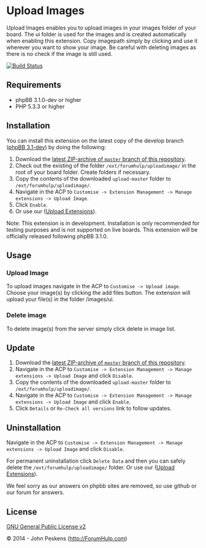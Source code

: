 Upload Images
=================
Upload Images enables you to upload images in your images folder of your board. The ui folder is used for the images and is created automatically when enabling this extension. Copy imagepath simply by clicking and use it wherever you want to show your image. Be careful with deleting images as there is no check if the image is still used.

[![Build Status](https://travis-ci.org/ForumHulp/uploadimage.svg?branch=master)](https://travis-ci.org/ForumHulp/uploadimage)

## Requirements
* phpBB 3.1.0-dev or higher
* PHP 5.3.3 or higher

## Installation
You can install this extension on the latest copy of the develop branch ([phpBB 3.1-dev](https://github.com/phpbb/phpbb3)) by doing the following:

1. Download the [latest ZIP-archive of `master` branch of this repository](https://github.com/ForumHulp/uploadimage/archive/master.zip).
2. Check out the existing of the folder `/ext/forumhulp/uploadimage/` in the root of your board folder. Create folders if necessary.
3. Copy the contents of the downloaded `upload-master` folder to `/ext/forumhulp/uploadimage/`.
4. Navigate in the ACP to `Customise -> Extension Management -> Manage extensions -> Upload Image`.
5. Click `Enable`.
6. Or use our ([Upload Extensions](https://github.com/ForumHulp/upload)).

Note: This extension is in development. Installation is only recommended for testing purposes and is not supported on live boards. This extension will be officially released following phpBB 3.1.0.

## Usage
### Upload Image
To upload images navigate in the ACP to `Customise -> Upload image`.
Choose your image(s) by clicking the add files button. The extension will upload your file(s) in the folder /images/ui.

### Delete image
To delete image(s) from the server simply click delete in image list.

## Update
1. Download the [latest ZIP-archive of `master` branch of this repository](https://github.com/ForumHulp/uploadimage/archive/master.zip).
2. Navigate in the ACP to `Customise -> Extension Management -> Manage extensions -> Upload Image` and click `Disable`.
3. Copy the contents of the downloaded `upload-master` folder to `/ext/forumhulp/uploadimage/`.
4. Navigate in the ACP to `Customise -> Extension Management -> Manage extensions -> Upload Image` and click `Enable`.
5. Click `Details` or `Re-Check all versions` link to follow updates.

## Uninstallation
Navigate in the ACP to `Customise -> Extension Management -> Manage extensions -> Upload Image` and click `Disable`.

For permanent uninstallation click `Delete Data` and then you can safely delete the `/ext/forumhulp/uploadimage/` folder.
Or use our ([Upload Extensions](https://github.com/ForumHulp/upload)).

We feel sorry as our answers on phpbb sites are removed, so use github or our forum for answers.

## License
[GNU General Public License v2](http://opensource.org/licenses/GPL-2.0)

© 2014 - John Peskens (http://ForumHulp.com)